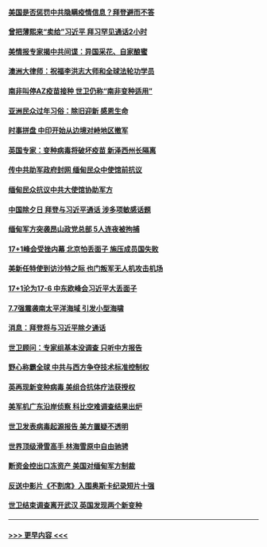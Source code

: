 #### [美国是否惩罚中共隐瞒疫情信息？拜登避而不答](../pages/prog202/a103052728.md?t=02121801) 
#### [曾把薄熙来“卖给”习近平 拜习罕见通话2小时](../pages/prog202/a103052718.md?t=02121801) 
#### [美情报专家揭中共间谍：异国采花、自家酿蜜](../pages/prog202/a103052656.md?t=02121801) 
#### [澳洲大律师：祝福李洪志大师和全球法轮功学员](../pages/prog202/a103052676.md?t=02121801) 
#### [南非叫停AZ疫苗接种 世卫仍称“南非变种适用”](../pages/prog202/a103052404.md?t=02121801) 
#### [亚洲民众过年习俗：除旧迎新 感恩生命](../pages/prog202/a103052460.md?t=02121801) 
#### [时事拼盘 中印开始从边境对峙地区撤军](../pages/prog202/a103052419.md?t=02121801) 
#### [英国专家：变种病毒将破坏疫苗 新泽西州长隔离](../pages/prog202/a103052368.md?t=02121801) 
#### [传中共助军政府封网 缅甸民众中使馆前抗议](../pages/prog202/a103052345.md?t=02121801) 
#### [缅甸民众抗议中共大使馆协助军方](../pages/prog202/a103052304.md?t=02121801) 
#### [中国除夕日 拜登与习近平通话 涉多项敏感话题](../pages/prog202/a103052079.md?t=02121801) 
#### [缅甸军方突袭昂山政党总部 5人连夜被拘捕](../pages/prog202/a103052044.md?t=02121801) 
#### [17+1峰会受挫内幕 北京怕丢面子 施压成员国失败](../pages/prog202/a103051986.md?t=02121801) 
#### [美新任特使到访沙特之际 也门叛军无人机攻击机场](../pages/prog202/a103051983.md?t=02121801) 
#### [17+1沦为17-6 中东欧峰会习近平大丢面子](../pages/prog202/a103051943.md?t=02121801) 
#### [7.7强震袭南太平洋海域 引发小型海啸](../pages/prog202/a103051954.md?t=02121801) 
#### [消息：拜登将与习近平除夕通话](../pages/prog202/a103051927.md?t=02121801) 
#### [世卫顾问：专家组基本没调查 只听中方报告](../pages/prog202/a103051794.md?t=02121801) 
#### [野心称霸全球 中共与西方争夺技术标准控制权](../pages/prog202/a103051862.md?t=02121801) 
#### [英再现新变种病毒 美组合抗体疗法获授权](../pages/prog202/a103051836.md?t=02121801) 
#### [美军机广东沿岸侦察 科比空难调查结果出炉](../pages/prog202/a103051808.md?t=02121801) 
#### [世卫发表病毒起源报告  美方置疑不透明](../pages/prog202/a103051777.md?t=02121801) 
#### [世界顶级滑雪高手 林海雪原中自由驰骋](../pages/prog202/a103051779.md?t=02121801) 
#### [断资金控出口冻资产 美国对缅甸军方制裁](../pages/prog202/a103051783.md?t=02121801) 
#### [反送中影片《不割席》入围奥斯卡纪录短片十强](../pages/prog202/a103051769.md?t=02121801) 
#### [世卫结束调查离开武汉 英国发现两个新变种](../pages/prog202/a103051614.md?t=02121801) 

----
#### [ >>> 更早内容 <<< ](../indexes/prog202-earlier.md)
